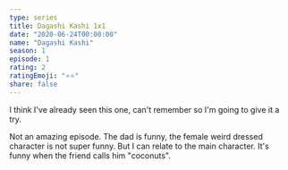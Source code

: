 ```yaml
---
type: series
title: Dagashi Kashi 1x1
date: "2020-06-24T00:00:00"
name: "Dagashi Kashi"
season: 1
episode: 1
rating: 2
ratingEmoji: "⭐️⭐️"
share: false
---
```


I think I've already seen this one, can't remember so I'm going to give it a try.

Not an amazing episode. The dad is funny, the female weird dressed character is not super funny. But I can relate to the main character. It's funny when the friend calls him "coconuts".
